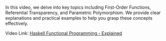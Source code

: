 In this video, we delve into key topics including First-Order Functions, Referential Transparency, and Parametric Polymorphism. 
We provide clear explanations and practical examples to help you grasp these concepts effectively.

Video Link: [Haskell Functional Programming - Explained](https://we.tl/t-V72Ls69Ui2)
